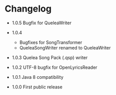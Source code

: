 # Changelog
- 1.0.5 Bugfix for QueleaWriter
- 1.0.4
  - Bugfixes for SongTransformer
  - QueleaSongWriter renamed to QueleaWriter

- 1.0.3 Quelea Song Pack (.qsp) writer
- 1.0.2 UTF-8 bugfix for OpenLyricsReader
- 1.0.1 Java 8 compatibility
- 1.0.0 First public release